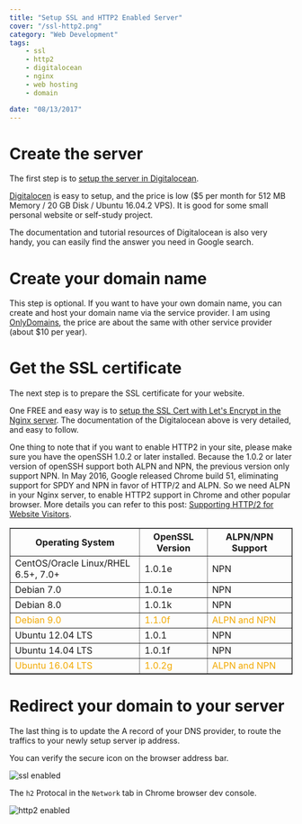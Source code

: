 ```yaml
---
title: "Setup SSL and HTTP2 Enabled Server"
cover: "/ssl-http2.png"
category: "Web Development"
tags:
    - ssl
    - http2
    - digitalocean
    - nginx
    - web hosting
    - domain

date: "08/13/2017"
---
```

# Create the server

The first step is to [setup the server in Digitalocean](https://www.digitalocean.com/community/tutorials/initial-server-setup-with-ubuntu-16-04).  

[Digitalocen](https://www.digitalocean.com/) is easy to setup, and the price is low ($5 per month for 512 MB Memory / 20 GB Disk / Ubuntu 16.04.2 VPS).  It is good for some small personal website or self-study project.

The documentation and tutorial resources of Digitalocean is also very handy, you can easily find the answer you need in Google search.


# Create your domain name

This step is optional.  If you want to have your own domain name, you can create and host your domain name via the service provider.  I am using [OnlyDomains](https://www.onlydomains.com/), the price are about the same with other service provider (about $10 per year).

# Get the SSL certificate

The next step is to prepare the SSL certificate for your website.

One FREE and easy way is to [setup the SSL Cert with Let's Encrypt in the Nginx server](https://www.digitalocean.com/community/tutorials/how-to-secure-nginx-with-let-s-encrypt-on-ubuntu-16-04).  The documentation of the Digitalocean above is very detailed, and easy to follow.

One thing to note that if you want to enable HTTP2 in your site, please make sure you have the openSSH 1.0.2 or later installed.  Because the 1.0.2 or later version of openSSH support both ALPN and NPN, the previous version only support NPN.  In May 2016, Google released Chrome build 51, eliminating support for SPDY and NPN in favor of HTTP/2 and ALPN.  So we need ALPN in your Nginx server, to enable HTTP2 support in Chrome and other popular browser.  More details you can refer to this post: [Supporting HTTP/2 for Website Visitors](https://www.nginx.com/blog/supporting-http2-google-chrome-users/).

<table class="nginx-blog" border="1" style="width:100%">
    <colgroup>
        <col width="46%"><col width="24%">
    </colgroup>
    <tbody>
        <tr>
            <th>Operating System</th>
            <th>OpenSSL Version</th>
            <th>ALPN/NPN Support</th>
        </tr>
        <tr>
            <td>CentOS/Oracle Linux/RHEL 6.5+, 7.0+</td>
            <td>1.0.1e</td>
            <td>NPN</td>
        </tr>
        <tr>
            <td>Debian 7.0</td>
            <td>1.0.1e</td>
            <td>NPN</td>
        </tr>
        <tr>
            <td>Debian 8.0</td>
            <td>1.0.1k</td>
            <td>NPN</td>
        </tr>
        <tr>
            <td style="color:#f2a900">Debian 9.0</td>
            <td style="color:#f2a900">1.1.0f</td>
            <td style="color:#f2a900">ALPN and NPN</td>
        </tr>
        <tr>
            <td>Ubuntu 12.04 LTS</td>
            <td>1.0.1</td>
            <td>NPN</td>
        </tr>
        <tr>
            <td>Ubuntu 14.04 LTS</td>
            <td>1.0.1f</td>
            <td>NPN</td>
        </tr>
        <tr>
            <td style="color:#f2a900">Ubuntu 16.04 LTS</td>
            <td style="color:#f2a900">1.0.2g</td>
            <td style="color:#f2a900">ALPN and NPN</td>
        </tr>
    </tbody>
</table>

# Redirect your domain to your server

The last thing is to update the A record of your DNS provider, to route the traffics to your newly setup server ip address.

You can verify the secure icon on the browser address bar.

![ssl enabled](/photos/ssl-enabled.png "secure icon in browser")

The `h2` Protocal in the `Network` tab in Chrome browser dev console.

![http2 enabled](/photos/h2-protocal.png "h2 Protocal for all the traffics")

